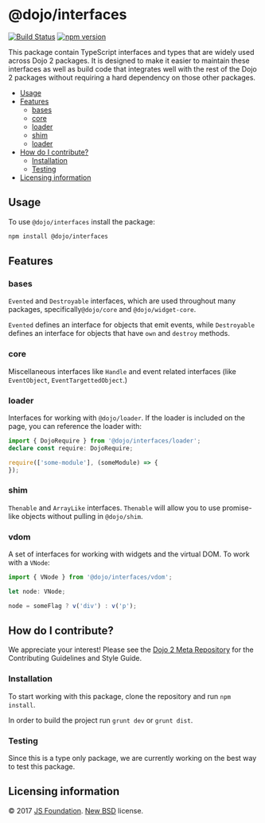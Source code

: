 # @dojo/interfaces

[![Build Status](https://travis-ci.org/dojo/interfaces.svg?branch=master)](https://travis-ci.org/dojo/interfaces)
[![npm version](https://badge.fury.io/js/%40dojo%2Finterfaces.svg)](https://badge.fury.io/js/%40dojo%2Finterfaces)

<!--
[![codecov](https://codecov.io/gh/dojo/interfaces/branch/master/graph/badge.svg)](https://codecov.io/gh/dojo/interfaces)
[![npm version](https://badge.fury.io/js/@dojo/interfaces.svg)](http://badge.fury.io/js/@dojo/interfaces)
-->

This package contain TypeScript interfaces and types that are widely used across Dojo 2 packages.  It is designed to make it
easier to maintain these interfaces as well as build code that integrates well with the rest of the Dojo 2 packages without
requiring a hard dependency on those other packages.

- [Usage](#usage)
- [Features](#features)
  - [bases](#bases)
  - [core](#core)
  - [loader](#loader)
  - [shim](#shim)
  - [loader](#loader)
- [How do I contribute?](#how-do-I-contribute?)
  - [Installation](#installation)
  - [Testing](#testing)
- [Licensing information](#licensing-information)

## Usage

To use `@dojo/interfaces` install the package:

```bash
npm install @dojo/interfaces
```

## Features

### bases

`Evented` and `Destroyable` interfaces, which are used throughout many packages, specifically`@dojo/core` and `@dojo/widget-core`.

`Evented` defines an interface for objects that emit events, while `Destroyable` defines an interface for objects that have `own` and `destroy` methods.

### core

Miscellaneous interfaces like `Handle` and event related interfaces (like `EventObject`, `EventTargettedObject`.)

### loader

Interfaces for working with `@dojo/loader`.  If the loader is included on the page, you can reference the loader with:

```typescript
import { DojoRequire } from '@dojo/interfaces/loader';
declare const require: DojoRequire;

require(['some-module'], (someModule) => {
});
```

### shim

`Thenable` and `ArrayLike` interfaces. `Thenable` will allow you to use promise-like objects without pulling in `@dojo/shim`.

### vdom

A set of interfaces for working with widgets and the virtual DOM. To work with a `VNode`:

```typescript
import { VNode } from '@dojo/interfaces/vdom';

let node: VNode;

node = someFlag ? v('div') : v('p');
```

## How do I contribute?

We appreciate your interest!  Please see the [Dojo 2 Meta Repository](https://github.com/dojo/meta#readme) for the
Contributing Guidelines and Style Guide.

### Installation

To start working with this package, clone the repository and run `npm install`.

In order to build the project run `grunt dev` or `grunt dist`.

### Testing

Since this is a type only package, we are currently working on the best way to test this package.

## Licensing information

© 2017 [JS Foundation](https://js.foundation/). [New BSD](http://opensource.org/licenses/BSD-3-Clause) license.

